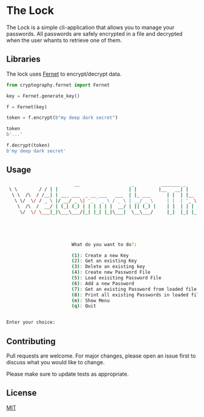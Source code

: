 # The Lock

The Lock is a simple cli-application that allows you to manage your passwords. All passwords are safely encrypted in a file and decrypted when the user whants to retrieve one of them.

## Libraries

The lock uses [Fernet](https://cryptography.io/en/latest/fernet/) to encrypt/decrypt data.

```python
from cryptography.fernet import Fernet

key = Fernet.generate_key()

f = Fernet(key)

token = f.encrypt(b"my deep dark secret")

token
b'...'

f.decrypt(token)
b'my deep dark secret'
```

## Usage

```bash
                         __                   _          _______ _            _                _    
 \ \        / / | |                          | |        |__   __| |          | |              | |   
  \ \  /\  / /__| | ___ ___  _ __ ___   ___  | |_ ___      | |  | |__   ___  | |     ___   ___| | __
   \ \/  \/ / _ \ |/ __/ _ \| '_ ` _ \ / _ \ | __/ _ \     | |  | '_ \ / _ \ | |    / _ \ / __| |/ /
    \  /\  /  __/ | (_| (_) | | | | | |  __/ | || (_) |    | |  | | | |  __/ | |___| (_) | (__|   < 
     \/  \/ \___|_|\___\___/|_| |_| |_|\___|  \__\___/     |_|  |_| |_|\___| |______\___/ \___|_|\_                                                                                                    
                                                                                                    




                        What do you want to do?:

                        (1): Create a new Key
                        (2): Get an existing Key
                        (3): Delete an existing key
                        (4): Create new Password File
                        (5): Load exisiting Password File
                        (6): Add a new Password
                        (7): Get an existing Password from loaded file
                        (8): Print all existing Passwords in loaded file
                        (m): Show Menu
                        (q): Quit


Enter your choice: 

```

## Contributing
Pull requests are welcome. For major changes, please open an issue first to discuss what you would like to change.

Please make sure to update tests as appropriate.

## License
[MIT](https://choosealicense.com/licenses/mit/)